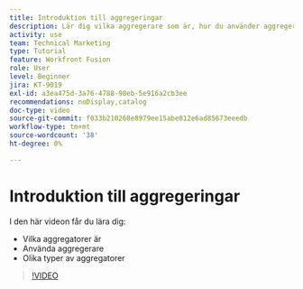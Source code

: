```yaml
---
title: Introduktion till aggregeringar
description: Lär dig vilka aggregerare som är, hur du använder aggregerare och de olika typerna av aggregerare i  [!DNL Adobe Workfront Fusion].
activity: use
team: Technical Marketing
type: Tutorial
feature: Workfront Fusion
role: User
level: Beginner
jira: KT-9019
exl-id: a3ea475d-3a76-4788-98eb-5e916a2cb3ee
recommendations: noDisplay,catalog
doc-type: video
source-git-commit: f033b210268e8979ee15abe812e6ad85673eeedb
workflow-type: tm+mt
source-wordcount: '38'
ht-degree: 0%

---
```


# Introduktion till aggregeringar

I den här videon får du lära dig:

* Vilka aggregatorer är
* Använda aggregerare
* Olika typer av aggregatorer

>[!VIDEO](https://video.tv.adobe.com/v/335279/?quality=12&learn=on)
